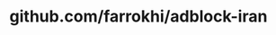 ---
layout: post
title: github.com/farrokhi/adblock-iran
categories: link
tags: [انگلیسی, برنامه‌نویسی]
---